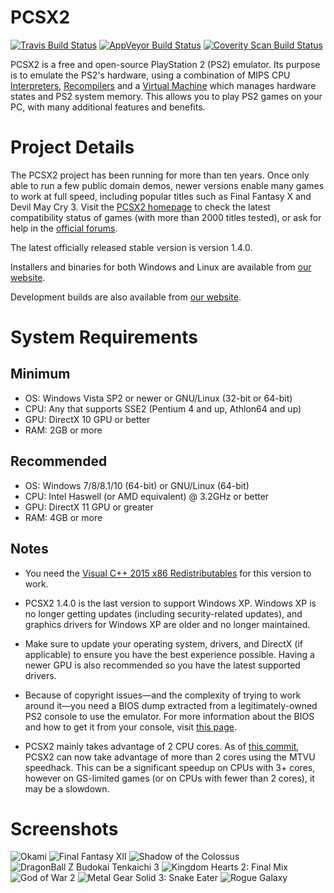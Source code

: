 # PCSX2
[![Travis Build Status](https://travis-ci.org/PCSX2/pcsx2.svg?branch=master)](https://travis-ci.org/PCSX2/pcsx2) [![AppVeyor Build Status](https://ci.appveyor.com/api/projects/status/b67odm0dd506co78/branch/master?svg=true)](https://ci.appveyor.com/project/gregory38/pcsx2/branch/master) [![Coverity Scan Build Status](https://scan.coverity.com/projects/6310/badge.svg)](https://scan.coverity.com/projects/6310)

PCSX2 is a free and open-source PlayStation 2 (PS2) emulator. Its purpose is to emulate the PS2's hardware, using a combination of MIPS CPU [Interpreters](https://en.wikipedia.org/wiki/Interpreter_\(computing\)), [Recompilers](https://en.wikipedia.org/wiki/Dynamic_recompilation) and a [Virtual Machine](https://en.wikipedia.org/wiki/Virtual_machine) which manages hardware states and PS2 system memory. This allows you to play PS2 games on your PC, with many additional features and benefits.

# Project Details

The PCSX2 project has been running for more than ten years. Once only able to run a few public domain demos, newer versions enable many games to work at full speed, including popular titles such as Final Fantasy X and Devil May Cry 3. Visit the [PCSX2 homepage](https://pcsx2.net) to check the latest compatibility status of games (with more than 2000 titles tested), or ask for help in the [official forums](https://forums.pcsx2.net/).

The latest officially released stable version is version 1.4.0.

Installers and binaries for both Windows and Linux are available from [our website](https://pcsx2.net/download.html).

Development builds are also available from [our website](https://pcsx2.net/download/development/git.html).

# System Requirements

## Minimum
* OS: Windows Vista SP2 or newer or GNU/Linux (32-bit or 64-bit)
* CPU: Any that supports SSE2 (Pentium 4 and up, Athlon64 and up)
* GPU: DirectX 10 GPU or better
* RAM: 2GB or more

## Recommended
* OS: Windows 7/8/8.1/10 (64-bit) or GNU/Linux (64-bit)
* CPU: Intel Haswell (or AMD equivalent) @ 3.2GHz or better
* GPU: DirectX 11 GPU or greater
* RAM: 4GB or more

## Notes

- You need the [Visual C++ 2015 x86 Redistributables](https://www.microsoft.com/en-us/download/details.aspx?id=48145) for this version to work.

- PCSX2 1.4.0 is the last version to support Windows XP. Windows XP is no longer getting updates (including security-related updates), and graphics drivers for Windows XP are older and no longer maintained.

- Make sure to update your operating system, drivers, and DirectX (if applicable) to ensure you have the best experience possible. Having a newer GPU is also recommended so you have the latest supported drivers.

- Because of copyright issues—and the complexity of trying to work around it—you need a BIOS dump extracted from a legitimately-owned PS2 console to use the emulator. For more information about the BIOS and how to get it from your console, visit [this page](https://pcsx2.net/config-guide/official-english-pcsx2-configuration-guide.html#Bios).

- PCSX2 mainly takes advantage of 2 CPU cores. As of [this commit](https://github.com/PCSX2/pcsx2/commit/ac9bf45), PCSX2 can now take advantage of more than 2 cores using the MTVU speedhack. This can be a significant speedup on CPUs with 3+ cores, however on GS-limited games (or on CPUs with fewer than 2 cores), it may be a slowdown.

# Screenshots

![Okami](https://pcsx2.net/images/stories/gitsnaps/okami_n1s.jpg "Okami")
![Final Fantasy XII](https://pcsx2.net/images/stories/gitsnaps/finalfantasy12izjs_s2.jpg "Final Fantasy XII")
![Shadow of the Colossus](https://pcsx2.net/images/stories/gitsnaps/sotc6s2.jpg "Shadow of the Colossus")
![DragonBall Z Budokai Tenkaichi 3](https://pcsx2.net/images/stories/gitsnaps/DBZ-BT-3s.jpg "DragonBall Z Budokai Tenkaichi 3")
![Kingdom Hearts 2: Final Mix](https://pcsx2.net/images/stories/gitsnaps/kh2_fm_n1s2.jpg "Kingdom Hearts 2: Final Mix")
![God of War 2](https://pcsx2.net/images/stories/gitsnaps/gow2_s2.jpg "God of War 2")
![Metal Gear Solid 3: Snake Eater](https://pcsx2.net/images/stories/gitsnaps/mgs3-1_s2.jpg "Metal Gear Solid 3: Snake Eater")
![Rogue Galaxy](https://pcsx2.net/images/stories/gitsnaps/rogue_galaxy_n1s2.jpg "Rogue Galaxy")
